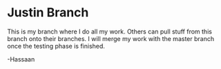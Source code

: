 # Justin Branch

This is my branch where I do all my work. Others can pull stuff from this branch onto their branches.
I will merge my work with the master branch once the testing phase is finished.

-Hassaan
